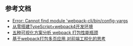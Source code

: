 ## 参考文档
- [Error: Cannot find module 'webpack-cli/bin/config-yargs](https://github.com/webpack/webpack-dev-server/issues/2759)
- [从零搭建TypeScript+webpack4开发环境](https://juejin.cn/post/6844904058541572109#heading-0)
- [五种可视化方案分析 webpack 打包性能瓶颈](https://juejin.cn/post/6844904056985485320#heading-0)
- [基于webpack打包多页应用,对前端工程化的思考](https://juejin.cn/post/6907040632045305863#heading-5)
